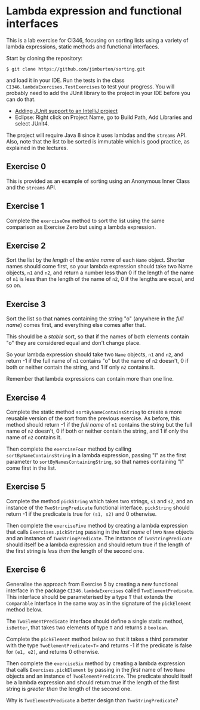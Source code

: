 # Lambda expression and functional interfaces

This is a lab exercise for CI346, focusing on sorting lists using
a variety of lambda expressions, static methods and functional interfaces.

Start by cloning the repository:
 
    $ git clone https://github.com/jimburton/sorting.git

and load it in your IDE. Run the tests in the class `CI346.lambdaExercises.TestExercises`
to test your progress. You will probably need to add the JUnit library to the project in your IDE
before you can do that. 


* [Adding JUnit support to an IntelliJ project](https://www.jetbrains.com/help/idea/2016.2/configuring-testing-libraries.html)
* Eclipse: Right click on Project Name, go to Build Path, Add Libraries and select JUnit4.

The project will require Java 8 since it uses lambdas and the `streams` API.
Also, note that the list to be sorted is immutable which is good practice, as explained in the lectures.

## Exercise 0

This is provided as an example of sorting using an Anonymous Inner Class and the `streams` API.

## Exercise 1

Complete the `exerciseOne` method to sort the list using the same comparison as Exercise Zero but 
using a lambda expression.

## Exercise 2

Sort the list by the *length* of the *entire name* of each `Name` object. Shorter names
should come first, so your lambda expression should take two Name objects, `n1` and `n2`, and
return a number less than 0 if the length of the name of `n1` is less than the length of the
name of `n2`, 0 if the lengths are equal, and so on.

## Exercise 3

Sort the list so that names containing the string "o" (anywhere in the *full name*) comes
first, and everything else comes after that.

This should be a *stable* sort, so that if the names of both elements contain "o" they are
considered equal and don't change place.

So your lambda expression should take two `Name` objects, `n1` and `n2`, and return -1 if the full
name of `n1` contains "o" but the name of `n2` doesn't, 0 if both or neither contain the string,
and 1 if only `n2` contains it.

Remember that lambda expressions can contain more than one line.

## Exercise 4
    
Complete the static method `sortByNameContainsString` to create
a more reusable version of the sort from the previous exercise. As before,
this method should return -1 if the *full name* of `n1` contains the string but
the full name of `n2` doesn't, 0 if both or neither contain the string, and 1
if only the name of `n2` contains it.

Then complete the `exerciseFour` method by calling `sortByNameContainsString` in a
lambda expression, passing "l" as the first parameter to `sortByNamesContainingString`, 
so that names containing "l" come first in the list.

## Exercise 5
    
Complete the method `pickString` which takes two strings, `s1` and `s2`, and an instance of the
`TwoStringPredicate` functional interface. `pickString` should return -1 if the predicate is
true for `(s1, s2)` and 0 otherwise.

Then complete the `exerciseFive` method by creating a lambda expression that calls
`Exercises.pickString` passing in the *last name* of two `Name` objects and an instance
of `TwoStringPredicate`. The instance of `TwoStringPredicate` should itself be a lambda expression
and should return true if the length of the first string is *less than* the length of the second one.

## Exercise 6

Generalise the approach from Exercise 5 by creating a new functional interface in the package
`CI346.lambdaExercises` called `TwoElementPredicate`. This interface should be parameterised by a type 
`T` that extends the `Comparable` interface in the same way as in the signature of the `pickElement` method below.

The `TwoElementPredicate` interface should define a single static method, `isBetter`, that takes two
elements of type `T` and returns a `boolean`.

Complete the `pickElement` method below so that it takes a third parameter with the type
`TwoElementPredicate<T>` and returns -1 if the predicate is false for `(e1, e2)`, and returns 0 otherwise.

Then complete the `exerciseSix` method by creating a lambda expression that calls
`Exercises.pickElement` by passing in the *first* name of two `Name` objects and an instance
of `TwoElementPredicate`. The predicate should itself be a lambda expression
and should return true if the length of the first string is *greater than* the length of the second one.

Why is `TwoElementPredicate` a better design than `TwoStringPredicate`?
